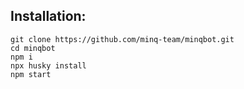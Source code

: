 ## Installation:

```
git clone https://github.com/minq-team/minqbot.git
cd minqbot
npm i
npx husky install
npm start
```